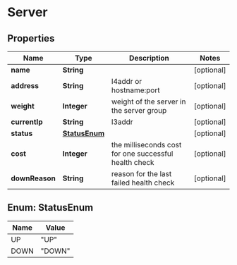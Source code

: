 
# Server

## Properties
Name | Type | Description | Notes
------------ | ------------- | ------------- | -------------
**name** | **String** |  |  [optional]
**address** | **String** | l4addr or hostname:port |  [optional]
**weight** | **Integer** | weight of the server in the server group |  [optional]
**currentIp** | **String** | l3addr |  [optional]
**status** | [**StatusEnum**](#StatusEnum) |  |  [optional]
**cost** | **Integer** | the milliseconds cost for one successful health check |  [optional]
**downReason** | **String** | reason for the last failed health check |  [optional]


<a name="StatusEnum"></a>
## Enum: StatusEnum
Name | Value
---- | -----
UP | &quot;UP&quot;
DOWN | &quot;DOWN&quot;



